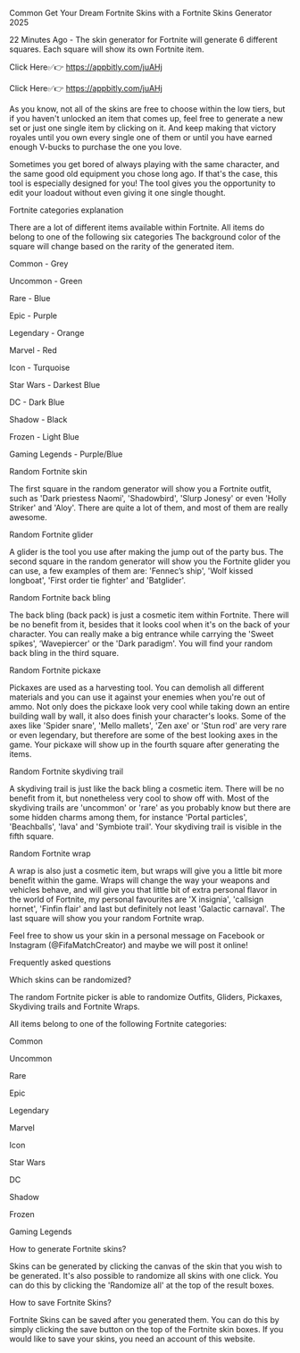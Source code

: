 Common Get Your Dream Fortnite Skins with a Fortnite Skins Generator 2025


22 Minutes Ago - The skin generator for Fortnite will generate 6 different squares. Each square will show its own Fortnite item.



Click Here✅👉 https://appbitly.com/juAHj


Click Here✅👉 https://appbitly.com/juAHj

As you know, not all of the skins are free to choose within the low tiers, but if you haven't unlocked an item that comes up, feel free to generate a new set or just one single item by clicking on it. And keep making that victory royales until you own every single one of them or until you have earned enough V-bucks to purchase the one you love.

Sometimes you get bored of always playing with the same character, and the same good old equipment you chose long ago. If that's the case, this tool is especially designed for you! The tool gives you the opportunity to edit your loadout without even giving it one single thought.

Fortnite categories explanation

There are a lot of different items available within Fortnite. All items do belong to one of the following six categories The background color of the square will change based on the rarity of the generated item.

Common - Grey

Uncommon - Green

Rare - Blue

Epic - Purple

Legendary - Orange

Marvel - Red

Icon - Turquoise

Star Wars - Darkest Blue

DC - Dark Blue

Shadow - Black

Frozen - Light Blue

Gaming Legends - Purple/Blue

Random Fortnite skin

The first square in the random generator will show you a Fortnite outfit, such as 'Dark priestess Naomi', 'Shadowbird', 'Slurp Jonesy' or even 'Holly Striker' and 'Aloy'. There are quite a lot of them, and most of them are really awesome.

Random Fortnite glider

A glider is the tool you use after making the jump out of the party bus. The second square in the random generator will show you the Fortnite glider you can use, a few examples of them are: 'Fennec’s ship', 'Wolf kissed longboat', 'First order tie fighter' and 'Batglider'.

Random Fortnite back bling

The back bling (back pack) is just a cosmetic item within Fortnite. There will be no benefit from it, besides that it looks cool when it's on the back of your character. You can really make a big entrance while carrying the 'Sweet spikes', ‘Wavepiercer' or the 'Dark paradigm'. You will find your random back bling in the third square.

Random Fortnite pickaxe

Pickaxes are used as a harvesting tool. You can demolish all different materials and you can use it against your enemies when you're out of ammo. Not only does the pickaxe look very cool while taking down an entire building wall by wall, it also does finish your character's looks. Some of the axes like 'Spider snare', 'Mello mallets', 'Zen axe' or 'Stun rod' are very rare or even legendary, but therefore are some of the best looking axes in the game. Your pickaxe will show up in the fourth square after generating the items.

Random Fortnite skydiving trail

A skydiving trail is just like the back bling a cosmetic item. There will be no benefit from it, but nonetheless very cool to show off with. Most of the skydiving trails are 'uncommon' or 'rare' as you probably know but there are some hidden charms among them, for instance 'Portal particles', 'Beachballs', 'lava' and 'Symbiote trail'. Your skydiving trail is visible in the fifth square.

Random Fortnite wrap

A wrap is also just a cosmetic item, but wraps will give you a little bit more benefit within the game. Wraps will change the way your weapons and vehicles behave, and will give you that little bit of extra personal flavor in the world of Fortnite, my personal favourites are 'X insignia', 'callsign hornet', 'Finfin flair' and last but definitely not least 'Galactic carnaval'. The last square will show you your random Fortnite wrap.

Feel free to show us your skin in a personal message on Facebook or Instagram (@FifaMatchCreator) and maybe we will post it online!

Frequently asked questions

Which skins can be randomized?

The random Fortnite picker is able to randomize Outfits, Gliders, Pickaxes, Skydiving trails and Fortnite Wraps.

All items belong to one of the following Fortnite categories:

Common

Uncommon

Rare

Epic

Legendary

Marvel

Icon

Star Wars

DC

Shadow

Frozen

Gaming Legends

How to generate Fortnite skins?

Skins can be generated by clicking the canvas of the skin that you wish to be generated. It's also possible to randomize all skins with one click. You can do this by clicking the 'Randomize all' at the top of the result boxes.

How to save Fortnite Skins?

Fortnite Skins can be saved after you generated them. You can do this by simply clicking the save button on the top of the Fortnite skin boxes. If you would like to save your skins, you need an account of this website.